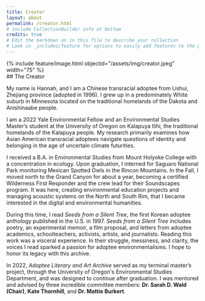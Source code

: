 ```yaml
---
title: Creator
layout: about
permalink: /creator.html
# include CollectionBuilder info at bottom
credits: true
# Edit the markdown on in this file to describe your collection
# Look in _includes/feature for options to easily add features to the page
---
```

<div class="row about-narrow">
<div class="col-md-6" markdown="1">
{% include feature/image.html objectid="/assets/img/creator.jpeg" width="75" %}
</div>

<div class="col-md-5 about-imgpara" markdown="1">
## The Creator

My name is Hannah, and I am a Chinese transracial adoptee from Lishui, Zhejiang province (adopted in 1996). I grew up in a predominately White suburb in Minnesota located on the traditional homelands of the Dakota and Anishinaabe people. 

I am a 2022 Yale Environmental Fellow and an Environmental Studies Master’s student at the University of Oregon on Kalapuya Ilihi, the traditional homelands of the Kalapuya people. My research primarily examines how Asian American transracial adoptees navigate questions of identity and belonging in the age of uncertain climate futurities. 

I received a B.A. in Environmental Studies from Mount Holyoke College with a concentration in ecology. Upon graduation, I interned for Saguaro National Park monitoring Mexican Spotted Owls in the Rincon Mountains. In the Fall, I moved north to the Grand Canyon for about a year, becoming a certified Wilderness First Responder and the crew lead for their Soundscapes program. It was here, creating environmental education projects and managing acoustic systems on the North and South Rim, that I became interested in the digital and environmental humanities. 

</div>
</div>

<div class="row about-narrow py-1">
<div class="col" markdown="1">

During this time, I read *Seeds from a Silent Tree*, the first Korean adoptee anthology published in the U.S. in 1997. *Seeds from a Silent Tree* includes poetry, an experimental memoir, a film proposal, and letters from adoptee academics, schoolteachers, activists, artists, and journalists. Reading this work was a visceral experience. In their struggle, messiness, and clarity, the voices I read sparked a passion for adoptee environmentalisms. I hope to honor its legacy with this archive. 

In 2022, *Adoptee Literary and Art Archive* served as my terminal master’s project, through the University of Oregon's Environmental Studies Department, and was designed to continue after graduation. I was mentored and advised by three incredible committee members: **Dr. Sarah D. Wald (Chair)**, **Kate Thornhill**, and **Dr. Mattie Burkert**.

</div>
</div>